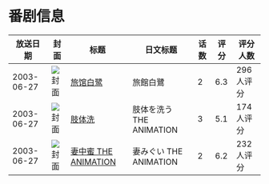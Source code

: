 # 番剧信息

|放送日期|封面|标题|日文标题|话数|评分|评分人数|
|---|---|---|---|---|---|---|
|2003-06-27|![封面](https://bangumi.tv/img/no_icon_subject.png)|[旅馆白鹭](https://bangumi.tv/subject/44467)|旅館白鷺|2|6.3|296人评分|
|2003-06-27|![封面](https://bangumi.tv/img/no_icon_subject.png)|[肢体洗](https://bangumi.tv/subject/66676)|肢体を洗う THE ANIMATION|3|5.1|174人评分|
|2003-06-27|![封面](https://bangumi.tv/img/no_icon_subject.png)|[妻中蜜 THE ANIMATION](https://bangumi.tv/subject/74482)|妻みぐい THE ANIMATION|2|6.2|232人评分|

